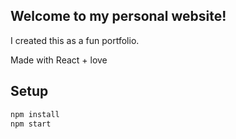 ## Welcome to my personal website!

I created this as a fun portfolio.

Made with React + love

## Setup

```bash
npm install
npm start
```
